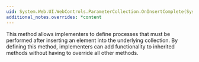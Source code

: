 ```yaml
---
uid: System.Web.UI.WebControls.ParameterCollection.OnInsertComplete(System.Int32,System.Object)
additional_notes.overrides: *content
---
```


<p>This method allows implementers to define processes that must be performed after inserting an element into the underlying collection. By defining this method, implementers can add functionality to inherited methods without having to override all other methods.</p>


